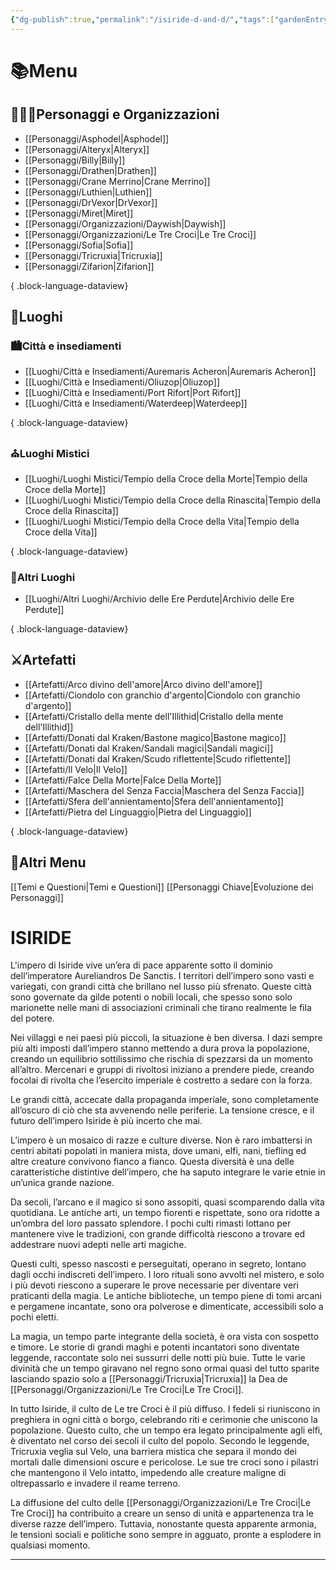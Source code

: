```yaml
---
{"dg-publish":true,"permalink":"/isiride-d-and-d/","tags":["gardenEntry"],"noteIcon":""}
---
```


# 📚Menu
## 🧚🏻‍♀️Personaggi e Organizzazioni 
- [[Personaggi/Asphodel\|Asphodel]]
- [[Personaggi/Alteryx\|Alteryx]]
- [[Personaggi/Billy\|Billy]]
- [[Personaggi/Drathen\|Drathen]]
- [[Personaggi/Crane Merrino\|Crane Merrino]]
- [[Personaggi/Luthien\|Luthien]]
- [[Personaggi/DrVexor\|DrVexor]]
- [[Personaggi/Miret\|Miret]]
- [[Personaggi/Organizzazioni/Daywish\|Daywish]]
- [[Personaggi/Organizzazioni/Le Tre Croci\|Le Tre Croci]]
- [[Personaggi/Sofia\|Sofia]]
- [[Personaggi/Tricruxia\|Tricruxia]]
- [[Personaggi/Zifarion\|Zifarion]]

{ .block-language-dataview}
## 📍Luoghi
### 🏙️Città e insediamenti
- [[Luoghi/Città e Insediamenti/Auremaris Acheron\|Auremaris Acheron]]
- [[Luoghi/Città e Insediamenti/Oliuzop\|Oliuzop]]
- [[Luoghi/Città e Insediamenti/Port Rifort\|Port Rifort]]
- [[Luoghi/Città e Insediamenti/Waterdeep\|Waterdeep]]

{ .block-language-dataview}
### ⛪Luoghi Mistici
- [[Luoghi/Luoghi Mistici/Tempio della Croce della Morte\|Tempio della Croce della Morte]]
- [[Luoghi/Luoghi Mistici/Tempio della Croce della Rinascita\|Tempio della Croce della Rinascita]]
- [[Luoghi/Luoghi Mistici/Tempio della Croce della Vita\|Tempio della Croce della Vita]]

{ .block-language-dataview}
### 📌Altri Luoghi
- [[Luoghi/Altri Luoghi/Archivio delle Ere Perdute\|Archivio delle Ere Perdute]]

{ .block-language-dataview}
## ⚔️Artefatti
- [[Artefatti/Arco divino dell'amore\|Arco divino dell'amore]]
- [[Artefatti/Ciondolo con granchio d'argento\|Ciondolo con granchio d'argento]]
- [[Artefatti/Cristallo della mente dell'Illithid\|Cristallo della mente dell'Illithid]]
- [[Artefatti/Donati dal Kraken/Bastone magico\|Bastone magico]]
- [[Artefatti/Donati dal Kraken/Sandali magici\|Sandali magici]]
- [[Artefatti/Donati dal Kraken/Scudo riflettente\|Scudo riflettente]]
- [[Artefatti/Il Velo\|Il Velo]]
- [[Artefatti/Falce Della Morte\|Falce Della Morte]]
- [[Artefatti/Maschera del Senza Faccia\|Maschera del Senza Faccia]]
- [[Artefatti/Sfera dell'annientamento\|Sfera dell'annientamento]]
- [[Artefatti/Pietra del Linguaggio\|Pietra del Linguaggio]]

{ .block-language-dataview}
## 🔖Altri Menu

[[Temi e Questioni\|Temi e Questioni]]
[[Personaggi Chiave\|Evoluzione dei Personaggi]]

# ISIRIDE
L'impero di Isiride vive un’era di pace apparente sotto il dominio dell’imperatore Aureliandros De Sanctis. I territori dell’impero sono vasti e variegati, con grandi città che brillano nel lusso più sfrenato. Queste città sono governate da gilde potenti o nobili locali, che spesso sono solo marionette nelle mani di associazioni criminali che tirano realmente le fila del potere.

Nei villaggi e nei paesi più piccoli, la situazione è ben diversa. I dazi sempre più alti imposti dall’impero stanno mettendo a dura prova la popolazione, creando un equilibrio sottilissimo che rischia di spezzarsi da un momento all’altro. Mercenari e gruppi di rivoltosi iniziano a prendere piede, creando focolai di rivolta che l’esercito imperiale è costretto a sedare con la forza.

Le grandi città, accecate dalla propaganda imperiale, sono completamente all’oscuro di ciò che sta avvenendo nelle periferie. La tensione cresce, e il futuro dell’impero Isiride è più incerto che mai.

L’impero è un mosaico di razze e culture diverse. Non è raro imbattersi in centri abitati popolati in maniera mista, dove umani, elfi, nani, tiefling ed altre creature convivono fianco a fianco. Questa diversità è una delle caratteristiche distintive dell’impero, che ha saputo integrare le varie etnie in un’unica grande nazione.

Da secoli, l’arcano e il magico si sono assopiti, quasi scomparendo dalla vita quotidiana. Le antiche arti, un tempo fiorenti e rispettate, sono ora ridotte a un’ombra del loro passato splendore. I pochi culti rimasti lottano per mantenere vive le tradizioni, con grande difficoltà riescono a trovare ed addestrare nuovi adepti nelle arti magiche.

Questi culti, spesso nascosti e perseguitati, operano in segreto, lontano dagli occhi indiscreti dell’impero. I loro rituali sono avvolti nel mistero, e solo i più devoti riescono a superare le prove necessarie per diventare veri praticanti della magia. Le antiche biblioteche, un tempo piene di tomi arcani e pergamene incantate, sono ora polverose e dimenticate, accessibili solo a pochi eletti.

La magia, un tempo parte integrante della società, è ora vista con sospetto e timore. Le storie di grandi maghi e potenti incantatori sono diventate leggende, raccontate solo nei sussurri delle notti più buie. Tutte le varie divinità che un tempo giravano nel regno sono ormai quasi del tutto sparite lasciando spazio solo a [[Personaggi/Tricruxia\|Tricruxia]] la Dea de [[Personaggi/Organizzazioni/Le Tre Croci\|Le Tre Croci]].

In tutto Isiride, il culto de Le tre Croci è il più diffuso. I fedeli si riuniscono in preghiera in ogni città o borgo, celebrando riti e cerimonie che uniscono la popolazione. Questo culto, che un tempo era legato principalmente agli elfi, è diventato nel corso dei secoli il culto del popolo. Secondo le leggende, Tricruxia veglia sul Velo, una barriera mistica che separa il mondo dei mortali dalle dimensioni oscure e pericolose. Le sue tre croci sono i pilastri che mantengono il Velo intatto, impedendo alle creature maligne di oltrepassarlo e invadere il reame terreno.

La diffusione del culto delle [[Personaggi/Organizzazioni/Le Tre Croci\|Le Tre Croci]] ha contribuito a creare un senso di unità e appartenenza tra le diverse razze dell’impero. Tuttavia, nonostante questa apparente armonia, le tensioni sociali e politiche sono sempre in agguato, pronte a esplodere in qualsiasi momento.

---
